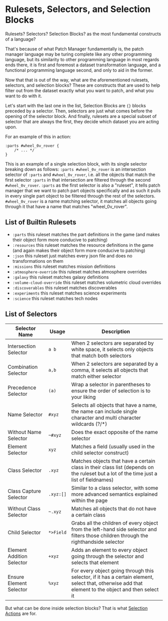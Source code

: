 # Rulesets, Selectors, and Selection Blocks

Rulesets? Selectors? Selection Blocks? as the most fundamental constructs of a language?

That's because of what Patch Manager fundamentally is, the patch manager language may be turing complete like any other
programming language, but its similarity to other programming language in most regards ends there, it is first and
foremost a dataset transformation language, and a functional programming language second, and only to aid in the former.

Now that that is out of the way, what are the aforementioned rulesets, selectors, and selection blocks?
These are constructs that are used to help filter out from the dataset exactly what you want to patch, and what you want to do with it.

Let's start with the last one in the list, Selection Blocks are `{}` blocks preceded by a selector.
Then, selectors are just what comes before the opening of the selector block.
And finally, rulesets are a special subset of selector that are always the first, they decide which dataset you are
acting upon.

For an example of this in action:
```
:parts #wheel_0v_rover {
    /* ... */
}
```

This is an example of a single selection block, with its single selector breaking down as follows:
`:parts #wheel_0v_rover` is an intersection selector of `:parts` and `#wheel_0v_rover`, i.e. all the objects that match
the first selector `:parts` in that intersection are filtered through the second `#wheel_0v_rover`.
`:parts` as the first selector is also a "ruleset", it tells patch manager that we want to patch part objects specifically
and as such it pulls in every single part object to be filtered through the rest of the selectors.
`#wheel_0v_rover` is a name matching selector, it matches all objects going through it that have a name that matches
"wheel_0v_rover".

## List of Builtin Rulesets
- `:parts` this ruleset matches the part definitions in the game (and makes their object form more conducive to patching)
- `:resources` this ruleset matches the resource definitions in the game (and again makes their object form more conducive to patching)
- `:json` this ruleset just matches every json file and does no transformations on them
- `:missions` this ruleset matches mission definitions
- `:atmosphere-override` this ruleset matches atmosphere overrides
- `:galaxy` this ruleset matches galaxy definitions
- `:volume-cloud-override` this ruleset matches volumetric cloud overrides
- `:discoverables` this ruleset matches discoverables
- `:experiments` this ruleset matches science experiments
- `:science` this ruleset matches tech nodes

## List of Selectors

| Selector Name             | Usage     | Description                                                                                                                                         |
|---------------------------|-----------|-----------------------------------------------------------------------------------------------------------------------------------------------------|
| Intersection Selector     | `a b`     | When 2 selectors are separated by white space, it selects only objects that match both selectors                                                    |
| Combination Selector      | `a,b`     | When 2 selectors are separated by a comma, it selects all objects that match either selector                                                        |
| Precedence Selector       | `(a)`     | Wrap a selector in parentheses to ensure the order of selection is to your liking                                                                   |
| Name Selector             | `#xyz`    | Selects all objects that have a name, the name can include single character and multi character wildcards (?/*)                                     |
| Without Name Selector     | `~#xyz`   | Does the exact opposite of the name selector                                                                                                        |
| Element Selector          | `xyz`     | Matches a field (usually used in the child selector construct)                                                                                      |
| Class Selector            | `.xyz`    | Matches objects that have a certain class in their class list (depends on the ruleset but a lot of the time just a list of fieldnames)              |
| Class Capture Selector    | `.xyz:[]` | Similar to a class selector, with some more advanced semantics explained within the [](Class-Capture-Selector.md) page                              |
| Without Class Selector    | `~.xyz`   | Matches all objects that do not have a certain class                                                                                                |
| Child Selector            | `*>Field` | Grabs all the children of every object from the left-hand side selector and filters those children through the righthandside selector               |
| Element Addition Selector | `+xyz`    | Adds an element to every object going through the selector and selects that element                                                                 |
| Ensure Element Selector   | `%xyz`    | For every object going through this selector, if it has a certain element, select that, otherwise add that element to the object and then select it |


But what can be done inside selection blocks? That is what [Selection Actions](Selection-Actions.md) are for.